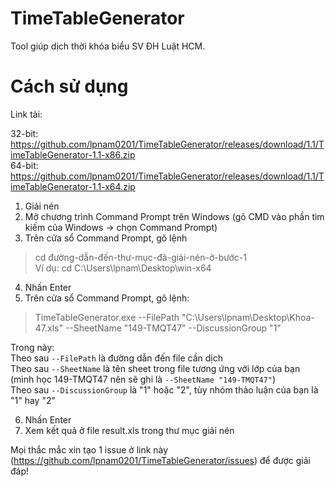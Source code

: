 # TimeTableGenerator

Tool giúp dịch thời khóa biểu SV ĐH Luật HCM.

# Cách sử dụng
Link tải: 

32-bit: https://github.com/lpnam0201/TimeTableGenerator/releases/download/1.1/TimeTableGenerator-1.1-x86.zip<br />
64-bit: https://github.com/lpnam0201/TimeTableGenerator/releases/download/1.1/TimeTableGenerator-1.1-x64.zip

1. Giải nén
2. Mở chương trình Command Prompt trên Windows (gõ CMD vào phần tìm kiếm của Windows -> chọn Command Prompt)
3. Trên cửa sổ Command Prompt, gõ lệnh
  > cd đường-dẫn-đến-thư-mục-đã-giải-nén-ở-bước-1<br />
  > Ví dụ: cd C:\Users\lpnam\Desktop\win-x64
4. Nhấn Enter
5. Trên cửa sổ Command Prompt, gõ lệnh:
  > TimeTableGenerator.exe --FilePath "C:\Users\lpnam\Desktop\Khoa-47.xls" --SheetName "149-TMQT47" --DiscussionGroup "1"

   Trong này:<br />
   Theo sau `--FilePath` là đường dẫn đến file cần dịch<br />
   Theo sau `--SheetName` là tên sheet trong file tương ứng với lớp của bạn (mình học 149-TMQT47 nên sẽ ghi là `--SheetName "149-TMQT47"`)<br />
   Theo sau `--DiscussionGroup` là "1" hoặc "2", tùy nhóm thảo luận của bạn là "1" hay "2"

6. Nhấn Enter
7. Xem kết quả ở file result.xls trong thư mục giải nén

Mọi thắc mắc xin tạo 1 issue ở link này (https://github.com/lpnam0201/TimeTableGenerator/issues) để được giải đáp!
